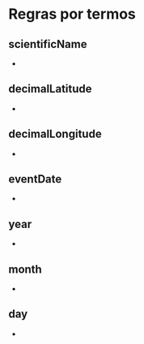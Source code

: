 # Regras por termos 

## scientificName 

- 

## decimalLatitude 

- 

## decimalLongitude 

-

## eventDate 

-  

## year 

-

## month  

- 

## day 

-  
